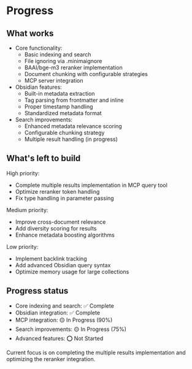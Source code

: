 # Progress

## What works
- Core functionality:
  - Basic indexing and search
  - File ignoring via .minimaignore
  - BAAI/bge-m3 reranker implementation
  - Document chunking with configurable strategies
  - MCP server integration
- Obsidian features:
  - Built-in metadata extraction
  - Tag parsing from frontmatter and inline
  - Proper timestamp handling
  - Standardized metadata format
- Search improvements:
  - Enhanced metadata relevance scoring
  - Configurable chunking strategy
  - Multiple result handling (in progress)

## What's left to build
High priority:
- Complete multiple results implementation in MCP query tool
- Optimize reranker token handling
- Fix type handling in parameter passing

Medium priority:
- Improve cross-document relevance
- Add diversity scoring for results
- Enhance metadata boosting algorithms

Low priority:
- Implement backlink tracking
- Add advanced Obsidian query syntax
- Optimize memory usage for large collections

## Progress status
- Core indexing and search: ✅ Complete
- Obsidian integration: ✅ Complete
- MCP integration: 🟡 In Progress (90%)
- Search improvements: 🟡 In Progress (75%)
- Advanced features: ⭕ Not Started

Current focus is on completing the multiple results implementation and optimizing the reranker integration.